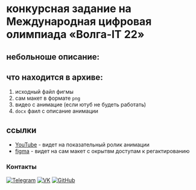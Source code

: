# конкурсная задание на Международная цифровая олимпиада «Волга-IT 22»
## небольноше описание:
>

## что находится в архиве:
1. исходный файл фигмы
2. сам макет в формате `png` 
3. видео с анимацие (если ютуб не будеть работать)
4. `docx` фаил с описание анимации

## ссылки
- [YouTube](https://youtu.be/NcD71q2Rj7I) - видет на показательный ролик анимации 
- [figma](https://www.figma.com/file/Ne23y64kwy4SEzj4K2bJPj/%D0%9C%D0%B5%D0%B6%D0%B4%D1%83%D0%BD%D0%B0%D1%80%D0%BE%D0%B4%D0%BD%D0%B0%D1%8F-%D1%86%D0%B8%D1%84%D1%80%D0%BE%D0%B2%D0%B0%D1%8F-%D0%BE%D0%BB%D0%B8%D0%BC%D0%BF%D0%B8%D0%B0%D0%B4%D0%B0-%C2%AB%D0%92%D0%BE%D0%BB%D0%B3%D0%B0-IT%6022V2%C2%BB?node-id=0%3A1) - видет на сам макет с окрытвм доступам к регактированию 

### Контакты

[![Telegram](https://img.shields.io/badge/-Telegram-333?style=for-the-badge&logo=telegram&logoColor=27A0D9)](https://t.me/KROT234)
[![VK](https://img.shields.io/badge/-VK-333?style=for-the-badge&logo=Vk&logoColor=27A0D9)](https://vk.com/x2krot2x)
[![GitHub](https://img.shields.io/badge/-GitHub-333?style=for-the-badge&logo=GitHub&logoColor=fff)](https://github.com/X2KROT2X)
